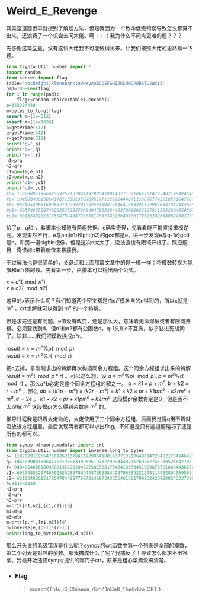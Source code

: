 # Weird_E_Revenge

其实这道题很早就搜到了解题方法，但是我因为一个致命低级错误导致怎么都算不出来，还浪费了一个机会去问大佬。啊！！！我为什么不问点更难的题？？？

先感谢这篇[文章](https://www.anquanke.com/post/id/164575)，没有这位大佬我不可能做得出来。让我们按照大佬的思路看一下题。

```python
from Crypto.Util.number import *
import random
from secret import flag
table='abcdefghijklmnopqrstuvwxyzABCDEFGHIJKLMNOPQRSTUVWXYZ'
pad=100-len(flag)
for i in range(pad):
    flag+=random.choice(table).encode()
e=343284449
m=bytes_to_long(flag)
assert m>(1<<512)
assert m<(1<<1024) 
p=getPrime(512)
q=getPrime(512)
r=getPrime(512)
print('p=',p)
print('q=',q)
print('r=',r)
n1=p*q
n2=q*r
c1=pow(m,e,n1)
c2=pow(m,e,n2)
print('c1=',c1)
print('c2=',c2)
#p= 11820891196647569262137841192985418014377132106496147254821784946481523526822939129065042819464351666077658751406165276121125571355594004514547517855730743
#q= 10450390015864176713581330969519712299844487112687677452105216477861582967322473997670559995588440097951786576039009337782247912476227937589298529580432797
#r= 9484954066160968219229920429258150817546418633451929876581842443665029377287119340232501682142185708534413073877473741393278935479791561681402673403009771
#c1= 69574855207460025252857869494766338442370688922127811393280455950372371842144946699073877876005649281006116543528211809466226185922844601714337317797534664683681334132261584497953105754257846471069875622054326463757746293958069752489458646460121725019594141157667480846709081917530190233900184428943585065316
#c2= 66183492015178047844987766781469734325646160179923242098082430373061510938987908656007752256556018402101435698352339429316390909525615464024332856855411414576031970267795270882896721069952171988506477519737923165566896609181813523905810373359029413963666924039857159685161563252396502381297700252749204993228
```

给了p，q和r，看脚本也知道有两组数据。e确实奇怪，先看看能不能直接求模逆元。发现果然不行，e与phi(n1)和phi(n2)的gcd都是e，进一步发现e与q-1的gcd是e。和另一道sighin很像，但是这次e太大了，没法直接有限域开根了。照应题目：奇怪的e带着新值来暴揍我。

不过解法也是很简单的，关键点和上面那篇文章中的题一模一样：将模数转换为能够和e互质的数。先看第一步，由脚本可以得出两个公式。

$x\equiv c1(\mod n1)$<br>
$x\equiv c2(\mod n2)$

这里的x表示什么呢？我们知道两个密文都是由$m^e$模各自的n得到的，所以x就是 $m^e$ 。crt求解就可以得到 $m^e$ 的一个特解。

但是求完还是有问题。e值没有改变，还是那么大，意味着无法爆破或者有限域开根。必须要找到d，但n1和n2都有公因数q，q-1又和e不互质，似乎钻进死胡同了。除非……我们把模数换成p*r。

$result\equiv x=m^e\%p(\mod p)$<br>
$result\equiv x=m^e\%r(\mod r)$

把q去掉，拿刚刚求出的特解再次构造同余方程组。这个同余方程组求出来的特解 $result\equiv m^e (\mod p*r)$ 。可以这么想，设 $a\equiv m^e\%p(\mod p),b\equiv m^e\%r(\mod r)$ ，那么a\*b必定是这个同余方程组的解之一。 $a=k1\times p+m^e,b=k2\times r+m^e$ ，那么 $ab=(k1p+m^e)\times (k2r+m^e)=k1\times k2\times pr+k1pm^e+k2rm^e+m^a,a=2e$ 。 $k1\times k2\times pr+k1pm^e+k2rm^e$ 这段模pr余数肯定是0，但是我不太理解 $m^a$ 这段模pr怎么得到余数是 $m^e$ 的。

推导过程我是跟着大佬做的，大佬使用了三个同余方程组，后面我觉得q用不着就没放进方程组里，最后发现两者都可以求出flag。不知道是只有这道题碰巧了还是所有的都可以。

```python
from sympy.ntheory.modular import crt
from Crypto.Util.number import inverse,long_to_bytes
p= 11820891196647569262137841192985418014377132106496147254821784946481523526822939129065042819464351666077658751406165276121125571355594004514547517855730743
q= 10450390015864176713581330969519712299844487112687677452105216477861582967322473997670559995588440097951786576039009337782247912476227937589298529580432797
r= 9484954066160968219229920429258150817546418633451929876581842443665029377287119340232501682142185708534413073877473741393278935479791561681402673403009771
c1= 69574855207460025252857869494766338442370688922127811393280455950372371842144946699073877876005649281006116543528211809466226185922844601714337317797534664683681334132261584497953105754257846471069875622054326463757746293958069752489458646460121725019594141157667480846709081917530190233900184428943585065316
c2= 66183492015178047844987766781469734325646160179923242098082430373061510938987908656007752256556018402101435698352339429316390909525615464024332856855411414576031970267795270882896721069952171988506477519737923165566896609181813523905810373359029413963666924039857159685161563252396502381297700252749204993228
e=343284449
n1=p*q
n2=q*r
n3=p*r
m=crt([n1,n2],[c1,c2])[0]
m1=m%p
m3=m%r
m=crt([p,r],[m1,m3])[0]
d=inverse(e,(p-1)*(r-1))
print(long_to_bytes(pow(m,d,n3)))
```

那么开头说的低级错误是什么呢？sympy的crt函数中第一个列表是全部的模数，第二个列表是对应的余数。那我搞成什么了呢？我搞反了！导致怎么都求不出答案。我最开始还怪sympy提供的哪门子crt，原来是粗心菜狗没搞清楚。

- ### Flag
  > moectf{Th1s_iS_Chinese_rEm41nDeR_The0rEm_CRT!}